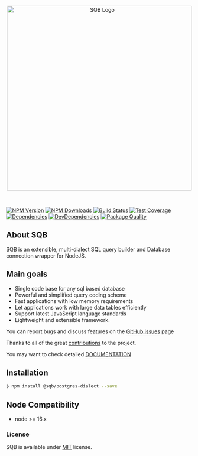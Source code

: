 <p style="text-align:center">
  <img src="https://user-images.githubusercontent.com/3836517/32965280-1a2b63ce-cbe7-11e7-8ee1-ba47313503c5.png" width="500px" alt="SQB Logo"/>
</p>

<br>

[![NPM Version][npm-image]][npm-url]
[![NPM Downloads][downloads-image]][downloads-url]
[![Build Status][travis-image]][travis-url]
[![Test Coverage][coveralls-image]][coveralls-url]
[![Dependencies][dependencies-image]][dependencies-url]
[![DevDependencies][devdependencies-image]][devdependencies-url]
[![Package Quality][quality-image]][quality-url]

## About SQB

SQB is an extensible, multi-dialect SQL query builder and Database connection wrapper for NodeJS.

## Main goals

- Single code base for any sql based database
- Powerful and simplified query coding scheme
- Fast applications with low memory requirements
- Let applications work with large data tables efficiently
- Support latest JavaScript language standards
- Lightweight and extensible framework.

You can report bugs and discuss features on the [GitHub issues](https://github.com/sqbjs/sqb/issues) page

Thanks to all of the great [contributions](https://github.com/sqbjs/sqb/graphs/contributors) to the project.

You may want to check detailed [DOCUMENTATION](https://sqbjs.github.io/sqb/)

## Installation

```bash
$ npm install @sqb/postgres-dialect --save
```

## Node Compatibility

- node >= 16.x

### License

SQB is available under [MIT](LICENSE) license.

[npm-image]: https://img.shields.io/npm/v/@sqb/postgres-dialect.svg

[npm-url]: https://npmjs.org/package/@sqb/postgres-dialect

[travis-image]: https://img.shields.io/travis/sqbjs/@sqb/postgres-dialect/master.svg

[travis-url]: https://travis-ci.org/sqbjs/@sqb/postgres-dialect

[coveralls-image]: https://img.shields.io/coveralls/sqbjs/@sqb/postgres-dialect/master.svg

[coveralls-url]: https://coveralls.io/r/sqbjs/@sqb/postgres-dialect

[downloads-image]: https://img.shields.io/npm/dm/@sqb/postgres-dialect.svg

[downloads-url]: https://npmjs.org/package/@sqb/postgres-dialect

[gitter-image]: https://badges.gitter.im/sqbjs/@sqb/postgres-dialect.svg

[gitter-url]: https://gitter.im/sqbjs/@sqb/postgres-dialect?utm_source=badge&utm_medium=badge&utm_campaign=pr-badge&utm_content=badge

[dependencies-image]: https://david-dm.org/sqbjs/@sqb/postgres-dialect/status.svg

[dependencies-url]:https://david-dm.org/sqbjs/@sqb/postgres-dialect

[devdependencies-image]: https://david-dm.org/sqbjs/@sqb/postgres-dialect/dev-status.svg

[devdependencies-url]:https://david-dm.org/sqbjs/@sqb/postgres-dialect?type=dev

[quality-image]: http://npm.packagequality.com/shield/@sqb/postgres-dialect.png

[quality-url]: http://packagequality.com/#?package=@sqb/postgres-dialect
